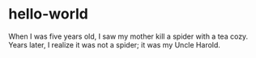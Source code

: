 # hello-world

When I was five years old, I saw my mother kill a spider with a tea cozy.
Years later, I realize it was not a spider; it was my Uncle Harold.
